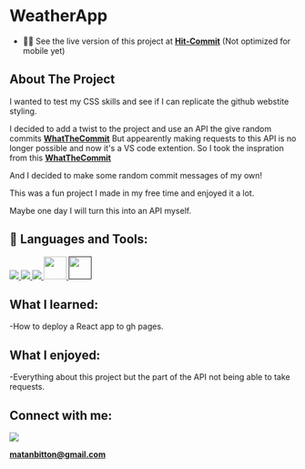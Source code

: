# WeatherApp

- 👨‍💻 See the live version of this project at **[Hit-Commit](https://matanbitton.github.io/Hit-Commit/)** (Not optimized for mobile yet)

## About The Project

I wanted to test my CSS skills and see if I can replicate the github webstite styling.

I decided to add a twist to the project and use an API the give random commits **[WhatTheCommit](http://whatthecommit.com/)**
But appearently making requests to this API is no longer possible and now it's a VS code extention.
So I took the inspration from this **[WhatTheCommit](http://whatthecommit.com/)**

And I decided to make some random commit messages of my own!

This was a fun project I made in my free time and enjoyed it a lot.

Maybe one day I will turn this into an API myself. 



## 🚀 Languages and Tools:

<p align="left"> 
    <a href="https://developer.mozilla.org/en-US/docs/Web/JavaScript" target="_blank"> <img src="https://img.icons8.com/color/48/000000/javascript.png"/> </a> 
    <a href="https://www.w3.org/html/" target="_blank"> <img src="https://img.icons8.com/color/48/000000/html-5.png"/> </a> 
    <a href="https://www.w3schools.com/css/" target="_blank"> <img src="https://img.icons8.com/color/48/000000/css3.png"/> </a> 
   <a href="https://webpack.js.org/" > <img src="https://webpack.js.org/icon-pwa-512x512.d3dae4189855b3a72ff9.png" style = "width: 40px"> </a>
    <a href="" > <img src=" https://upload.wikimedia.org/wikipedia/commons/thumb/a/a7/React-icon.svg/1200px-React-icon.svg.png" style = "width: 40px"> </a>

</p>

## What I learned:

-How to deploy a React app to gh pages.


## What I enjoyed:

-Everything about this project but the part of the API not being able to take requests.

## Connect with me:

<p align="left">

<a href = "https://www.linkedin.com/in/matan-bitton-90a054210/"><img src="https://img.icons8.com/fluent/48/000000/linkedin.png"/></a>

**matanbitton@gmail.com**


